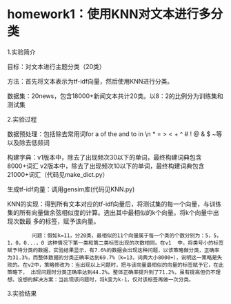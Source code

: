 # homework1：使用KNN对文本进行多分类

1.实验简介

  目标：对文本进行主题分类（20类）
  
  方法：首先将文本表示为tf-idf向量，然后使用KNN进行分类。
  
  数据集：20news，包含18000+新闻文本共计20类。以8：2的比例分为训练集和测试集
  
2.实验过程

  数据预处理：包括除去常用词for a of the and to in \n * = > < + ^ # ! @ & $ ~等以及除去低频词
  
  构建字典：v1版本中，除去了出现频次30以下的单词，最终构建词典包含8000+词汇
           v2版本中，除去了出现频次10以下的单词，最终构建词典包含21000+词汇（代码见make_dict.py）
           
  生成tf-idf向量：调用gensim库(代码见KNN.py)
  
  KNN的实现：得到所有文本对应的tf-idf向量后，将测试集的每一个向量，与训练集的所有向量做余弦相似度的计算。选出其中最相似的k个向量。将k个向量中出现次数最
            多的标签，赋予该向量。
            
            问题：假如k=11，分20类，最相似的11个向量属于每一个类的个数分别为：5，5，1，0，0...，0 这种情况下第一类和第二类标签出现的次数相同。在v1  中，将类号小的标签赋予待分类的数据，实验结果显示，有7.6%的数据会出现这种问题，以该策略做分类，正确率为31.3%，而整体数据的分类正确率达到69.7%（k=13，词典大小8000+），说明这一策略是失败的。在v2中，策略修改为：当出现以上问题时，把与该向量最相似的向量的标签赋予它，在此策略下， 出现问题时分类正确率达到44.2%。整体正确率提升到了71.2%，虽有提高但仍不理想。设想的解决方案：当出现该问题时，将k变为k-1，仅对该标签再做一次分类。                          
            
3.实验结果
  
